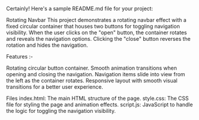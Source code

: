 
Certainly! Here's a sample README.md file for your project:

Rotating Navbar
This project demonstrates a rotating navbar effect with a fixed circular container that houses two buttons for toggling navigation visibility. When the user clicks on the "open" button, the container rotates and reveals the navigation options. Clicking the "close" button reverses the rotation and hides the navigation.

Features :- 

Rotating circular button container.
Smooth animation transitions when opening and closing the navigation.
Navigation items slide into view from the left as the container rotates.
Responsive layout with smooth visual transitions for a better user experience.


Files
index.html: The main HTML structure of the page.
style.css: The CSS file for styling the page and animation effects.
script.js: JavaScript to handle the logic for toggling the navigation visibility.
